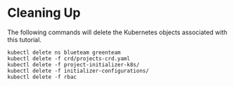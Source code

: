 # Cleaning Up

The following commands will delete the Kubernetes objects associated with this tutorial.

```shell
kubectl delete ns blueteam greenteam
kubectl delete -f crd/projects-crd.yaml
kubectl delete -f project-initializer-k8s/
kubectl delete -f initializer-configurations/
kubectl delete -f rbac
```
